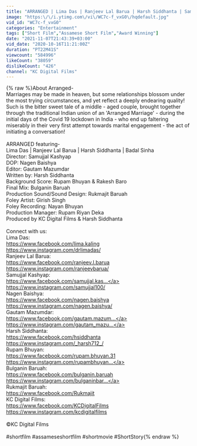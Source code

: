 ```yaml
---
title: "ARRANGED | Lima Das | Ranjeev Lal Barua | Harsh Siddhanta | Samujjal Kashyap"
image: "https:\/\/i.ytimg.com\/vi\/WC7c-f_vxG0\/hqdefault.jpg"
vid_id: "WC7c-f_vxG0"
categories: "Entertainment"
tags: ["Short Film","Assamese Short Film","Award Winning"]
date: "2021-11-07T21:43:39+03:00"
vid_date: "2020-10-16T11:21:00Z"
duration: "PT22M41S"
viewcount: "584996"
likeCount: "38059"
dislikeCount: "426"
channel: "KC Digital Films"
---
```

{% raw %}About Arranged-<br />Marriages may be made in heaven, but some relationships blossom under the most trying circumstances, and yet reflect a deeply endearing quality! Such is the bitter sweet tale of a middle - aged couple, brought together through the traditional Indian union of an 'Arranged Marriage' -  during the initial days of the Covid 19 lockdown in India - who end up faltering miserably in their very first attempt towards marital engagement - the act of initiating a conversation!<br /><br />ARRANGED featuring-<br />Lima Das | Ranjeev Lal Barua | Harsh Siddhanta | Badal Sinha<br />Director: Samujjal Kashyap<br />DOP: Nagen Baishya<br />Editor: Gautam Mazumdar<br />Written by: Harsh Siddhanta<br />Background Score: Rupam Bhuyan &amp; Rakesh Baro<br />Final Mix: Bulganin Baruah<br />Production Sound/Sound Design: Rukmajit Baruah<br />Foley Artist: Girish Singh<br />Foley Recording: Nayan Bhuyan<br />Production Manager: Rupam Riyan Deka<br />Produced by KC Digital Films &amp; Harsh Siddhanta<br /><br />Connect with us:<br />Lima Das:<br /><a rel="nofollow" target="blank" href="https://www.facebook.com/lima.kaling">https://www.facebook.com/lima.kaling</a><br /><a rel="nofollow" target="blank" href="https://www.instagram.com/drlimadas/">https://www.instagram.com/drlimadas/</a><br />Ranjeev Lal Barua:<br /><a rel="nofollow" target="blank" href="https://www.facebook.com/ranjeev.l.barua">https://www.facebook.com/ranjeev.l.barua</a><br /><a rel="nofollow" target="blank" href="https://www.instagram.com/ranjeevbarua/">https://www.instagram.com/ranjeevbarua/</a><br />Samujjal Kashyap: <br /><a rel="nofollow" target="blank" href="https://www.facebook.com/samujjal.kas...">https://www.facebook.com/samujjal.kas...</a><br /><a rel="nofollow" target="blank" href="https://www.instagram.com/samujjal100/">https://www.instagram.com/samujjal100/</a><br />Nagen Baishya:<br /><a rel="nofollow" target="blank" href="https://www.facebook.com/nagen.baishya">https://www.facebook.com/nagen.baishya</a><br /><a rel="nofollow" target="blank" href="https://www.instagram.com/nagen.baishya/">https://www.instagram.com/nagen.baishya/</a><br />Gautam Mazumdar:<br /><a rel="nofollow" target="blank" href="https://www.facebook.com/gautam.mazum...">https://www.facebook.com/gautam.mazum...</a><br /><a rel="nofollow" target="blank" href="https://www.instagram.com/gautam_mazu...">https://www.instagram.com/gautam_mazu...</a><br />Harsh Siddhanta:<br /><a rel="nofollow" target="blank" href="https://www.facebook.com/hsiddhanta">https://www.facebook.com/hsiddhanta</a><br /><a rel="nofollow" target="blank" href="https://www.instagram.com/_harsh712_/">https://www.instagram.com/_harsh712_/</a><br />Rupam Bhuyan:<br /><a rel="nofollow" target="blank" href="https://www.facebook.com/rupam.bhuyan.31">https://www.facebook.com/rupam.bhuyan.31</a><br /><a rel="nofollow" target="blank" href="https://www.instagram.com/rupambhuyan...">https://www.instagram.com/rupambhuyan...</a><br />Bulganin Baruah:<br /><a rel="nofollow" target="blank" href="https://www.facebook.com/bulganin.baruah">https://www.facebook.com/bulganin.baruah</a><br /><a rel="nofollow" target="blank" href="https://www.instagram.com/bulganinbar...">https://www.instagram.com/bulganinbar...</a><br />Rukmajit Baruah:<br /><a rel="nofollow" target="blank" href="https://www.facebook.com/Rukmajit">https://www.facebook.com/Rukmajit</a><br />KC Digital Films:<br /><a rel="nofollow" target="blank" href="https://www.facebook.com/KCDigitalFilms">https://www.facebook.com/KCDigitalFilms</a><br /><a rel="nofollow" target="blank" href="https://www.instagram.com/kcdigitalfilms">https://www.instagram.com/kcdigitalfilms</a><br /><br />©KC Digital Films<br /><br />#shortfilm #assameseshortfilm #shortmovie #ShortStory{% endraw %}
